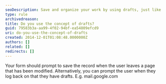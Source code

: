 ```yaml
---
seoDescription: Save and organize your work by using drafts, just like Google Mail, ensuring seamless continuity upon log back on.
type: rule
archivedreason:
title: Do you use the concept of drafts?
guid: 79583b3a-aa99-4f02-94bf-ea54809efcd9
uri: do-you-use-the-concept-of-drafts
created: 2014-12-01T01:08:48.0000000Z
authors: []
related: []
redirects: []
---
```


Your form should prompt to save the record when the user leaves a page that has been modified. Alternatively, you can prompt the user when they log back on that they have drafts. E.g. mail.google.com

<!--endintro-->
